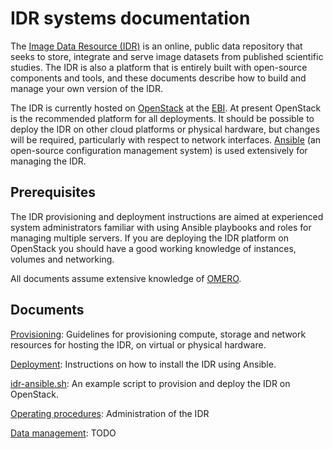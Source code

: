 # IDR systems documentation

The [Image Data Resource (IDR)](https://idr-demo.openmicroscopy.org/) is an online, public data repository that seeks to store, integrate and serve image datasets from published scientific studies.
The IDR is also a platform that is entirely built with open-source components and tools, and these documents describe how to build and manage your own version of the IDR.

The IDR is currently hosted on [OpenStack](https://www.openstack.org/) at the [EBI](http://www.ebi.ac.uk/).
At present OpenStack is the recommended platform for all deployments.
It should be possible to deploy the IDR on other cloud platforms or physical hardware, but changes will be required, particularly with respect to network interfaces.
[Ansible](https://www.ansible.com/) (an open-source configuration management system) is used extensively for managing the IDR.


## Prerequisites

The IDR provisioning and deployment instructions are aimed at experienced system administrators familiar with using Ansible playbooks and roles for managing multiple servers.
If you are deploying the IDR platform on OpenStack you should have a good working knowledge of instances, volumes and networking.

All documents assume extensive knowledge of [OMERO](https://www.openmicroscopy.org/site/support/omero5/sysadmins/).


## Documents

[Provisioning](docs/provisioning.md): Guidelines for provisioning compute, storage and network resources for hosting the IDR, on virtual or physical hardware.

[Deployment](docs/deployment.md): Instructions on how to install the IDR using Ansible.

[idr-ansible.sh](docs/idr-ansible.sh): An example script to provision and deploy the IDR on OpenStack.

[Operating procedures](docs/operating-procedures.md): Administration of the IDR

[Data management](data-management.md): TODO
